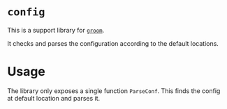 # `config`

This is a support library for [`groom`](https://github.com/golang-groom/groom).

It checks and parses the configuration according to the default locations.

# Usage

The library only exposes a single function `ParseConf`. 
This finds the config at default location and parses it.
